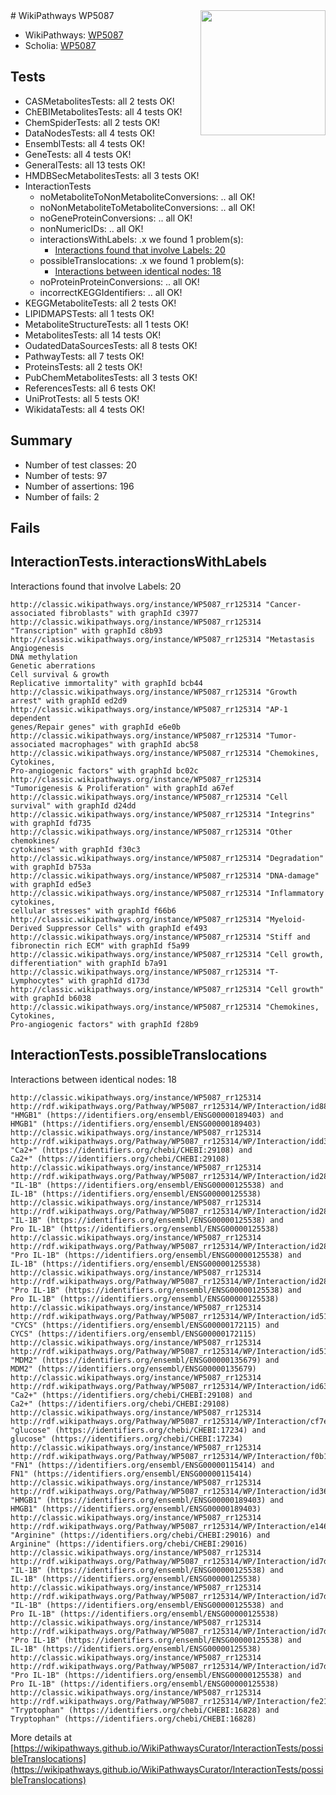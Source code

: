 <img style="float: right; width: 200px" src="https://upload.wikimedia.org/wikipedia/commons/thumb/8/83/Wplogo_with_text_500.png/640px-Wplogo_with_text_500.png" />
# WikiPathways WP5087

* WikiPathways: [WP5087](https://wikipathways.org/pathways/WP5087)
* Scholia: [WP5087](https://scholia.toolforge.org/wikipathways/WP5087)
## Tests
* CASMetabolitesTests: all 2 tests OK!
* ChEBIMetabolitesTests: all 4 tests OK!
* ChemSpiderTests: all 2 tests OK!
* DataNodesTests: all 4 tests OK!
* EnsemblTests: all 4 tests OK!
* GeneTests: all 4 tests OK!
* GeneralTests: all 13 tests OK!
* HMDBSecMetabolitesTests: all 3 tests OK!
* InteractionTests
    * noMetaboliteToNonMetaboliteConversions: .. all OK!
    * noNonMetaboliteToMetaboliteConversions: .. all OK!
    * noGeneProteinConversions: .. all OK!
    * nonNumericIDs: .. all OK!
    * interactionsWithLabels: .x we found 1 problem(s):
        * [Interactions found that involve Labels: 20](#fe97a8d7)
    * possibleTranslocations: .x we found 1 problem(s):
        * [Interactions between identical nodes: 18](#661ebef2)
    * noProteinProteinConversions: .. all OK!
    * incorrectKEGGIdentifiers: .. all OK!
* KEGGMetaboliteTests: all 2 tests OK!
* LIPIDMAPSTests: all 1 tests OK!
* MetaboliteStructureTests: all 1 tests OK!
* MetabolitesTests: all 14 tests OK!
* OudatedDataSourcesTests: all 8 tests OK!
* PathwayTests: all 7 tests OK!
* ProteinsTests: all 2 tests OK!
* PubChemMetabolitesTests: all 3 tests OK!
* ReferencesTests: all 6 tests OK!
* UniProtTests: all 5 tests OK!
* WikidataTests: all 4 tests OK!


## Summary

* Number of test classes: 20
* Number of tests: 97
* Number of assertions: 196
* Number of fails: 2

## Fails

<a name="fe97a8d7" />

## InteractionTests.interactionsWithLabels

Interactions found that involve Labels: 20
```
http://classic.wikipathways.org/instance/WP5087_rr125314 "Cancer-associated fibroblasts" with graphId c3977
http://classic.wikipathways.org/instance/WP5087_rr125314 "Transcription" with graphId c8b93
http://classic.wikipathways.org/instance/WP5087_rr125314 "Metastasis
Angiogenesis
DNA methylation
Genetic aberrations
Cell survival & growth
Replicative immortality" with graphId bcb44
http://classic.wikipathways.org/instance/WP5087_rr125314 "Growth arrest" with graphId ed2d9
http://classic.wikipathways.org/instance/WP5087_rr125314 "AP-1 dependent 
genes/Repair genes" with graphId e6e0b
http://classic.wikipathways.org/instance/WP5087_rr125314 "Tumor-associated macrophages" with graphId abc58
http://classic.wikipathways.org/instance/WP5087_rr125314 "Chemokines, Cytokines,
Pro-angiogenic factors" with graphId bc02c
http://classic.wikipathways.org/instance/WP5087_rr125314 "Tumorigenesis & Proliferation" with graphId a67ef
http://classic.wikipathways.org/instance/WP5087_rr125314 "Cell survival" with graphId d24dd
http://classic.wikipathways.org/instance/WP5087_rr125314 "Integrins" with graphId fd735
http://classic.wikipathways.org/instance/WP5087_rr125314 "Other chemokines/
cytokines" with graphId f30c3
http://classic.wikipathways.org/instance/WP5087_rr125314 "Degradation" with graphId b753a
http://classic.wikipathways.org/instance/WP5087_rr125314 "DNA-damage" with graphId ed5e3
http://classic.wikipathways.org/instance/WP5087_rr125314 "Inflammatory cytokines,
cellular stresses" with graphId f66b6
http://classic.wikipathways.org/instance/WP5087_rr125314 "Myeloid-Derived Suppressor Cells" with graphId ef493
http://classic.wikipathways.org/instance/WP5087_rr125314 "Stiff and 
fibronectin rich ECM" with graphId f5a99
http://classic.wikipathways.org/instance/WP5087_rr125314 "Cell growth,
differentiation" with graphId b7a91
http://classic.wikipathways.org/instance/WP5087_rr125314 "T-Lymphocytes" with graphId d173d
http://classic.wikipathways.org/instance/WP5087_rr125314 "Cell growth" with graphId b6038
http://classic.wikipathways.org/instance/WP5087_rr125314 "Chemokines, Cytokines,
Pro-angiogenic factors" with graphId f28b9
```

<a name="661ebef2" />

## InteractionTests.possibleTranslocations

Interactions between identical nodes: 18
```
http://classic.wikipathways.org/instance/WP5087_rr125314 http://rdf.wikipathways.org/Pathway/WP5087_rr125314/WP/Interaction/id88ea942b "HMGB1" (https://identifiers.org/ensembl/ENSG00000189403) and 
HMGB1" (https://identifiers.org/ensembl/ENSG00000189403)
http://classic.wikipathways.org/instance/WP5087_rr125314 http://rdf.wikipathways.org/Pathway/WP5087_rr125314/WP/Interaction/idd3be9b18 "Ca2+" (https://identifiers.org/chebi/CHEBI:29108) and 
Ca2+" (https://identifiers.org/chebi/CHEBI:29108)
http://classic.wikipathways.org/instance/WP5087_rr125314 http://rdf.wikipathways.org/Pathway/WP5087_rr125314/WP/Interaction/id287b2937 "IL-1B" (https://identifiers.org/ensembl/ENSG00000125538) and 
IL-1B" (https://identifiers.org/ensembl/ENSG00000125538)
http://classic.wikipathways.org/instance/WP5087_rr125314 http://rdf.wikipathways.org/Pathway/WP5087_rr125314/WP/Interaction/id287b2937 "IL-1B" (https://identifiers.org/ensembl/ENSG00000125538) and 
Pro IL-1B" (https://identifiers.org/ensembl/ENSG00000125538)
http://classic.wikipathways.org/instance/WP5087_rr125314 http://rdf.wikipathways.org/Pathway/WP5087_rr125314/WP/Interaction/id287b2937 "Pro IL-1B" (https://identifiers.org/ensembl/ENSG00000125538) and 
IL-1B" (https://identifiers.org/ensembl/ENSG00000125538)
http://classic.wikipathways.org/instance/WP5087_rr125314 http://rdf.wikipathways.org/Pathway/WP5087_rr125314/WP/Interaction/id287b2937 "Pro IL-1B" (https://identifiers.org/ensembl/ENSG00000125538) and 
Pro IL-1B" (https://identifiers.org/ensembl/ENSG00000125538)
http://classic.wikipathways.org/instance/WP5087_rr125314 http://rdf.wikipathways.org/Pathway/WP5087_rr125314/WP/Interaction/id5141967 "CYCS" (https://identifiers.org/ensembl/ENSG00000172115) and 
CYCS" (https://identifiers.org/ensembl/ENSG00000172115)
http://classic.wikipathways.org/instance/WP5087_rr125314 http://rdf.wikipathways.org/Pathway/WP5087_rr125314/WP/Interaction/id51322b50 "MDM2" (https://identifiers.org/ensembl/ENSG00000135679) and 
MDM2" (https://identifiers.org/ensembl/ENSG00000135679)
http://classic.wikipathways.org/instance/WP5087_rr125314 http://rdf.wikipathways.org/Pathway/WP5087_rr125314/WP/Interaction/id63d8358f "Ca2+" (https://identifiers.org/chebi/CHEBI:29108) and 
Ca2+" (https://identifiers.org/chebi/CHEBI:29108)
http://classic.wikipathways.org/instance/WP5087_rr125314 http://rdf.wikipathways.org/Pathway/WP5087_rr125314/WP/Interaction/cf7e3 "glucose" (https://identifiers.org/chebi/CHEBI:17234) and 
glucose" (https://identifiers.org/chebi/CHEBI:17234)
http://classic.wikipathways.org/instance/WP5087_rr125314 http://rdf.wikipathways.org/Pathway/WP5087_rr125314/WP/Interaction/f0b13 "FN1" (https://identifiers.org/ensembl/ENSG00000115414) and 
FN1" (https://identifiers.org/ensembl/ENSG00000115414)
http://classic.wikipathways.org/instance/WP5087_rr125314 http://rdf.wikipathways.org/Pathway/WP5087_rr125314/WP/Interaction/id369f4a02 "HMGB1" (https://identifiers.org/ensembl/ENSG00000189403) and 
HMGB1" (https://identifiers.org/ensembl/ENSG00000189403)
http://classic.wikipathways.org/instance/WP5087_rr125314 http://rdf.wikipathways.org/Pathway/WP5087_rr125314/WP/Interaction/e146d "Arginine" (https://identifiers.org/chebi/CHEBI:29016) and 
Arginine" (https://identifiers.org/chebi/CHEBI:29016)
http://classic.wikipathways.org/instance/WP5087_rr125314 http://rdf.wikipathways.org/Pathway/WP5087_rr125314/WP/Interaction/id7d820536 "IL-1B" (https://identifiers.org/ensembl/ENSG00000125538) and 
IL-1B" (https://identifiers.org/ensembl/ENSG00000125538)
http://classic.wikipathways.org/instance/WP5087_rr125314 http://rdf.wikipathways.org/Pathway/WP5087_rr125314/WP/Interaction/id7d820536 "IL-1B" (https://identifiers.org/ensembl/ENSG00000125538) and 
Pro IL-1B" (https://identifiers.org/ensembl/ENSG00000125538)
http://classic.wikipathways.org/instance/WP5087_rr125314 http://rdf.wikipathways.org/Pathway/WP5087_rr125314/WP/Interaction/id7d820536 "Pro IL-1B" (https://identifiers.org/ensembl/ENSG00000125538) and 
IL-1B" (https://identifiers.org/ensembl/ENSG00000125538)
http://classic.wikipathways.org/instance/WP5087_rr125314 http://rdf.wikipathways.org/Pathway/WP5087_rr125314/WP/Interaction/id7d820536 "Pro IL-1B" (https://identifiers.org/ensembl/ENSG00000125538) and 
Pro IL-1B" (https://identifiers.org/ensembl/ENSG00000125538)
http://classic.wikipathways.org/instance/WP5087_rr125314 http://rdf.wikipathways.org/Pathway/WP5087_rr125314/WP/Interaction/fe21b "Tryptophan" (https://identifiers.org/chebi/CHEBI:16828) and 
Tryptophan" (https://identifiers.org/chebi/CHEBI:16828)
```

More details at [https://wikipathways.github.io/WikiPathwaysCurator/InteractionTests/possibleTranslocations](https://wikipathways.github.io/WikiPathwaysCurator/InteractionTests/possibleTranslocations)

